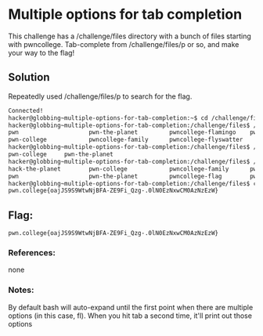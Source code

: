 # Multiple options for tab completion
This challenge has a /challenge/files directory with a bunch of files starting with pwncollege. Tab-complete from /challenge/files/p or so, and make your way to the flag!

## Solution
Repeatedly used /challenge/files/p<tab> to search for the flag.
```sh
Connected!
hacker@globbing~multiple-options-for-tab-completion:~$ cd /challenge/files
hacker@globbing~multiple-options-for-tab-completion:/challenge/files$ /challenge/files/pwn
pwn                    pwn-the-planet         pwncollege-flamingo    pwncollege-hacking
pwn-college            pwncollege-family      pwncollege-flyswatter
hacker@globbing~multiple-options-for-tab-completion:/challenge/files$ /challenge/files/pwn-
pwn-college     pwn-the-planet
hacker@globbing~multiple-options-for-tab-completion:/challenge/files$ /challenge/files/pwn-college
hack-the-planet        pwn-college            pwncollege-family      pwncollege-flamingo    pwncollege-hacking
pwn                    pwn-the-planet         pwncollege-flag        pwncollege-flyswatter
hacker@globbing~multiple-options-for-tab-completion:/challenge/files$ cat pwncollege-flag
pwn.college{oajJS9S9WtwNjBFA-ZE9Fi_Qzg-.0lN0EzNxwCM0AzNzEzW}
```

## Flag: 

```
pwn.college{oajJS9S9WtwNjBFA-ZE9Fi_Qzg-.0lN0EzNxwCM0AzNzEzW}
```

### References:
none

### Notes:
By default bash will auto-expand until the first point when there are multiple options (in this case, fl). When you hit tab a second time, it'll print out those options
